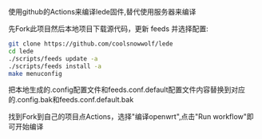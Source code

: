 使用github的Actions来编译lede固件,替代使用服务器来编译

先Fork此项目然后本地项目下载源代码，更新 feeds 并选择配置:

   ```bash
   git clone https://github.com/coolsnowwolf/lede
   cd lede
   ./scripts/feeds update -a
   ./scripts/feeds install -a
   make menuconfig
   ```
把本地生成的.config配置文件和feeds.conf.default配置文件内容替换到对应的.config.bak和feeds.conf.default.bak

找到Fork到自己的项目点Actions，选择"编译openwrt",点击"Run workflow"即可开始编译
